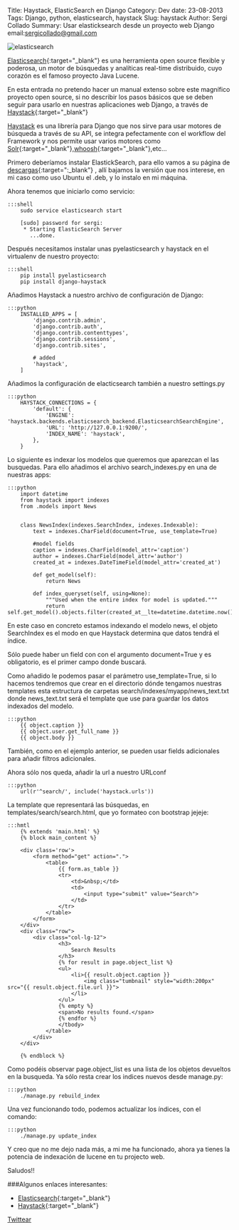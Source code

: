 Title: Haystack, ElasticSearch en Django
Category: Dev
date:  23-08-2013
Tags: Django, python, elasticsearch, haystack
Slug: haystack
Author: Sergi Collado
Summary: Usar elasticksearch desde un proyecto web Django
email:sergicollado@gmail.com



![elasticsearch](|filename|/images/posts/elasticsearch.png)

[Elasticsearch](http://www.elasticsearch.org/){:target="_blank"} es una herramienta open source flexible y poderosa, un motor de búsquedas y analíticas real-time distribuido, cuyo corazón es el famoso proyecto Java Lucene.

En esta entrada no pretendo hacer un manual extenso sobre este magnífico proyecto open source, si no describir los pasos básicos que se deben seguir para usarlo en nuestras aplicaciones web Django, a través de [Haystack](http://haystacksearch.org/){:target="_blank"}

[Haystack](http://haystacksearch.org/) es una librería para Django que nos sirve para usar motores de búsqueda a través  de su API, se integra pefectamente con el workflow del Framework y nos permite usar varios motores como [Solr](http://lucene.apache.org/solr/){:target="_blank"},[whoosh](https://bitbucket.org/mchaput/whoosh/wiki/Home){:target="_blank"},etc...

Primero deberíamos instalar ElastickSearch, para ello vamos a su página de [descargas](http://www.elasticsearch.org/download/){:target=":_blank"} , allí bajamos la versión que nos interese, en mi caso como uso Ubuntu el .deb, y lo instalo en mi máquina.

Ahora tenemos que iniciarlo como servicio:

    :::shell
        sudo service elasticsearch start

        [sudo] password for sergi:
         * Starting ElasticSearch Server
           ...done.


Después necesitamos instalar unas pyelasticsearch y haystack en el virtualenv de nuestro proyecto:

    :::shell
        pip install pyelasticsearch
        pip install django-haystack

Añadimos Haystack a nuestro archivo de configuración de Django:

    :::python
        INSTALLED_APPS = [
            'django.contrib.admin',
            'django.contrib.auth',
            'django.contrib.contenttypes',
            'django.contrib.sessions',
            'django.contrib.sites',

            # added
            'haystack',
        ]

Añadimos la configuración de elacticsearch también a nuestro settings.py

    :::python
        HAYSTACK_CONNECTIONS = {
            'default': {
                'ENGINE': 'haystack.backends.elasticsearch_backend.ElasticsearchSearchEngine',
                'URL': 'http://127.0.0.1:9200/',
                'INDEX_NAME': 'haystack',
            },
        }


Lo siguiente es indexar los modelos que queremos que aparezcan el las busquedas.
Para ello añadimos el archivo search_indexes.py en una de nuestras apps:

    :::python
        import datetime
        from haystack import indexes
        from .models import News


        class NewsIndex(indexes.SearchIndex, indexes.Indexable):
            text = indexes.CharField(document=True, use_template=True)

            #model fields
            caption = indexes.CharField(model_attr='caption')
            author = indexes.CharField(model_attr='author')
            created_at = indexes.DateTimeField(model_attr='created_at')

            def get_model(self):
                return News

            def index_queryset(self, using=None):
                """Used when the entire index for model is updated."""
                return self.get_model().objects.filter(created_at__lte=datetime.datetime.now())

En este caso en concreto estamos indexando el modelo news, el objeto SearchIndex es el modo en que Haystack determina que datos tendrá el índice.

Sólo puede haber un field con con el argumento document=True y es obligatorio, es el primer campo donde buscará.

Como añadido le podemos pasar el parámetro use_template=True, si lo hacemos tendremos que crear en el directorio dónde tengamos nuestras templates esta estructura de carpetas search/indexes/myapp/news_text.txt donde news_text.txt será el template  que use para guardar los datos indexados del modelo.

    :::python
        {{ object.caption }}
        {{ object.user.get_full_name }}
        {{ object.body }}

También, como en el ejemplo anterior, se pueden usar fields adicionales para añadir filtros adicionales.

Ahora sólo nos queda, añadir la url a nuestro URLconf

    :::python
        url(r'^search/', include('haystack.urls'))

La template que representará las búsquedas, en templates/search/search.html, que yo formateo con bootstrap jejeje:

    :::hmtl
        {% extends 'main.html' %}
        {% block main_content %}

        <div class='row'>
            <form method="get" action=".">
                <table>
                    {{ form.as_table }}
                    <tr>
                        <td>&nbsp;</td>
                        <td>
                            <input type="submit" value="Search">
                        </td>
                    </tr>
                </table>
            </form>
        </div>
        <div class="row">
            <div class="col-lg-12">
                    <h3>
                        Search Results
                    </h3>
                    {% for result in page.object_list %}
                    <ul>
                        <li>{{ result.object.caption }}
                            <img class="tumbnail" style="width:200px" src="{{ result.object.file.url }}">
                        </li>
                    </ul>
                    {% empty %}
                    <span>No results found.</span>
                    {% endfor %}
                    </tbody>
                </table>
            </div>
        </div>

        {% endblock %}

Como podéis observar page.object_list es una lista de los objetos devueltos en la busqueda.
Ya sólo resta crear los indices nuevos desde manage.py:

    :::python
        ./manage.py rebuild_index

Una vez funcionando todo, podemos actualizar los índices, con el comando:

    :::python
        ./manage.py update_index


Y creo que no me dejo nada más, a mi me ha funcionado, ahora ya tienes la potencia de indexación de lucene en tu projecto web.

Saludos!!


###Algunos enlaces interesantes:
* [Elasticsearch](http://www.elasticsearch.org/download/){:target="_blank"}
* [Haystack](http://haystacksearch.org/){:target="_blank"}



<a href="https://twitter.com/share" class="twitter-share-button" data-url="http://sergicollado.com/haystack.html" data-via="sergi_py" data-lang="es">Twittear</a>
<script>!function(d,s,id){var js,fjs=d.getElementsByTagName(s)[0],p=/^http:/.test(d.location)?'http':'https';if(!d.getElementById(id)){js=d.createElement(s);js.id=id;js.src=p+'://platform.twitter.com/widgets.js';fjs.parentNode.insertBefore(js,fjs);}}(document, 'script', 'twitter-wjs');</script>



